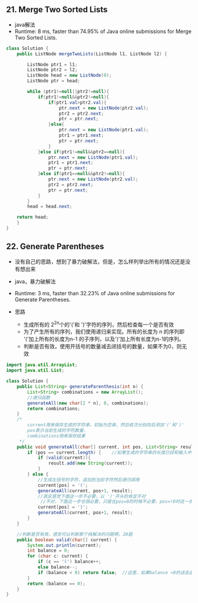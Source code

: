 ## 21. Merge Two Sorted Lists
+ java解法
+ Runtime: 8 ms, faster than 74.95% of Java online submissions for Merge Two Sorted Lists.
```java
class Solution {
    public ListNode mergeTwoLists(ListNode l1, ListNode l2) {

        ListNode ptr1 = l1;
        ListNode ptr2 = l2;
        ListNode head = new ListNode(0);
        ListNode ptr = head;

        while (ptr1!=null||ptr2!=null){
            if(ptr1!=null&&ptr2!=null){
                if(ptr1.val>ptr2.val){
                    ptr.next = new ListNode(ptr2.val);
                    ptr2 = ptr2.next;
                    ptr = ptr.next;
                }else{
                    ptr.next = new ListNode(ptr1.val);
                    ptr1 = ptr1.next;
                    ptr = ptr.next;
                }
            }else if(ptr1!=null&&ptr2==null){
                ptr.next = new ListNode(ptr1.val);
                ptr1 = ptr1.next;
                ptr = ptr.next;
            }else if(ptr1==null&&ptr2!=null){
                ptr.next = new ListNode(ptr2.val);
                ptr2 = ptr2.next;
                ptr = ptr.next;
            }
        }
        head = head.next;

    return head;
    }
}
```

## 22. Generate Parentheses
+ 没有自己的思路，想到了暴力破解法，但是，怎么样列举出所有的情况还是没有想出来

+ java，暴力破解法
+ Runtime: 3 ms, faster than 32.23% of Java online submissions for Generate Parentheses.
+ 思路
    + 生成所有的 2<sup>2n</sup>个的'('和 ')'字符的序列，然后检查每一个是否有效
    + 为了产生所有的序列，我们使用递归来实现。所有的长度为 n 的序列即 '('加上所有的长度为n-1
    的子序列，以及')'加上所有长度为n-1的序列。
    + 判断是否有效，使用开括号的数量减去闭括号的数量，如果不为0，则无效
```java
import java.util.ArrayList;
import java.util.List;

class Solution {
    public List<String> generateParenthesis(int n) {
        List<String> combinations = new ArrayList();
        //递归函数
        generateAll(new char[2 * n], 0, combinations);
        return combinations;
    }
    /*
        current用来保存生成的字符串，初始为空串，然后依次分别向后添加'('和')'
        pos表示当前生成的字符数量，
        combinations用来保存结果
     */
    public void generateAll(char[] current, int pos, List<String> result) {
        if (pos == current.length) {    //如果生成的字符串的长度已经和输入中的相等，那么判断现在生成的字符串是否有效，有效的话，添加到结果集中
            if (valid(current)){
                result.add(new String(current));
            }
        } else {
            //生成左括号的字符，追加到当前字符然后递归调用
            current[pos] = '(';
            generateAll(current, pos+1, result);
            //其实感觉下面这一步不必要，以 ')'开头的肯定不对
             //不对，下面这一步也很必要，只是在pos=0的时候不必要，pos=!0时这一步往后加）
            current[pos] = ')';
            generateAll(current, pos+1, result);
        }
    }

    //判断是否有效，感觉可以判断那个栈解决的问题啊，20题
    public boolean valid(char[] current) {
        System.out.println(current);
        int balance = 0;
        for (char c: current) {
            if (c == '(') balance++;
            else balance--;
            if (balance < 0) return false;  //这里，如果balance <0的话会返回false.也就是说。）开头的都会返回false
        }
        return (balance == 0);
    }
}
```
